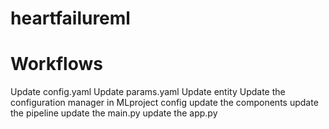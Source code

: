 # heartfailureml


# Workflows
Update config.yaml
Update params.yaml
Update entity
Update the configuration manager in MLproject config
update the components
update the pipeline
update the main.py
update the app.py 